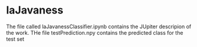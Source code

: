 # laJavaness
The file called laJavanessClassifier.ipynb contains the JUpiter descripion of the work. 
THe file testPrediction.npy contains the predicted class for the test set
